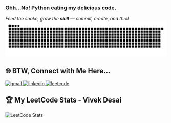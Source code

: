 
 ### Ohh...No!  **Python** eating my delicious code.
 _Feed the snake, grow the **skill** — _commit, create, and thrill__
![Snake animation](dist/github-contribution-grid-snake.svg)

## 🌐 BTW, Connect with Me Here...
<p align="left">
  <a href="mailto:vivekdesaipersonal@gmail.com" target="_blank">
    <img src="https://img.icons8.com/color/48/gmail--v1.png" alt="gmail"/>
  </a>
  <a href="https://www.linkedin.com/in/vivek-desai-236887259" target="_blank">
    <img src="https://img.icons8.com/color/48/linkedin.png" alt="linkedin"/>
  </a>
  <a href="https://leetcode.com/u/vivek252003/" target="_blank">
    <img src="https://img.icons8.com/external-tal-revivo-shadow-tal-revivo/48/external-level-up-your-coding-skills-and-quickly-land-a-job-logo-shadow-tal-revivo.png" alt="leetcode"/>
  </a>
  
</p>

## 🏆 My LeetCode Stats - Vivek Desai 

![LeetCode Stats](https://leetcard.jacoblin.cool/vivek252003?theme=wtf&font=IBM%20Plex%20Sans%20Devanagari)
 
